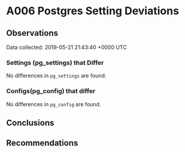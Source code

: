 # A006 Postgres Setting Deviations #

## Observations ##
Data collected: 2019-05-21 21:43:40 +0000 UTC  

### Settings (pg_settings) that Differ ###

No differences in `pg_settings` are found.

### Configs(pg_config) that differ ###

No differences in `pg_config` are found.



## Conclusions ##


## Recommendations ##

